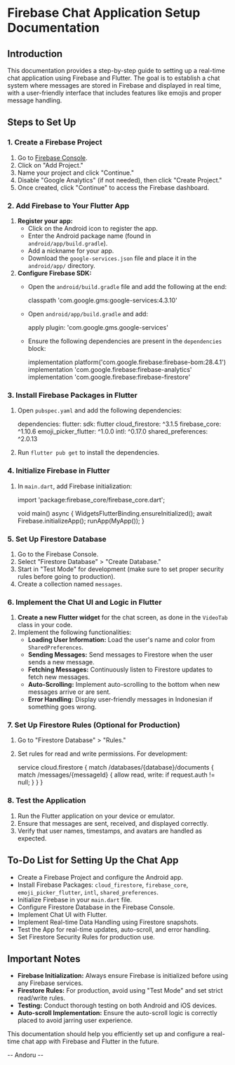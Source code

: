 Firebase Chat Application Setup Documentation
=============================================

Introduction
------------

This documentation provides a step-by-step guide to setting up a real-time chat application using Firebase and Flutter. The goal is to establish a chat system where messages are stored in Firebase and displayed in real time, with a user-friendly interface that includes features like emojis and proper message handling.

Steps to Set Up
---------------

### 1\. Create a Firebase Project

1.  Go to [Firebase Console](https://console.firebase.google.com/).
2.  Click on "Add Project."
3.  Name your project and click "Continue."
4.  Disable "Google Analytics" (if not needed), then click "Create Project."
5.  Once created, click "Continue" to access the Firebase dashboard.

### 2\. Add Firebase to Your Flutter App

1.  **Register your app:**
    *   Click on the Android icon to register the app.
    *   Enter the Android package name (found in `android/app/build.gradle`).
    *   Add a nickname for your app.
    *   Download the `google-services.json` file and place it in the `android/app/` directory.
2.  **Configure Firebase SDK:**
    *   Open the `android/build.gradle` file and add the following at the end:
    
        classpath 'com.google.gms:google-services:4.3.10'
    
    *   Open `android/app/build.gradle` and add:
    
        apply plugin: 'com.google.gms.google-services'
    
    *   Ensure the following dependencies are present in the `dependencies` block:
    
        implementation platform('com.google.firebase:firebase-bom:28.4.1')
        implementation 'com.google.firebase:firebase-analytics'
        implementation 'com.google.firebase:firebase-firestore'
    

### 3\. Install Firebase Packages in Flutter

1.  Open `pubspec.yaml` and add the following dependencies:

    dependencies:
      flutter:
        sdk: flutter
      cloud_firestore: ^3.1.5
      firebase_core: ^1.10.6
      emoji_picker_flutter: ^1.0.0
      intl: ^0.17.0
      shared_preferences: ^2.0.13

3.  Run `flutter pub get` to install the dependencies.

### 4\. Initialize Firebase in Flutter

1.  In `main.dart`, add Firebase initialization:

    import 'package:firebase_core/firebase_core.dart';
    
    void main() async {
      WidgetsFlutterBinding.ensureInitialized();
      await Firebase.initializeApp();
      runApp(MyApp());
    }

### 5\. Set Up Firestore Database

1.  Go to the Firebase Console.
2.  Select "Firestore Database" > "Create Database."
3.  Start in "Test Mode" for development (make sure to set proper security rules before going to production).
4.  Create a collection named `messages`.

### 6\. Implement the Chat UI and Logic in Flutter

1.  **Create a new Flutter widget** for the chat screen, as done in the `VideoTab` class in your code.
2.  Implement the following functionalities:
    *   **Loading User Information:** Load the user's name and color from `SharedPreferences`.
    *   **Sending Messages:** Send messages to Firestore when the user sends a new message.
    *   **Fetching Messages:** Continuously listen to Firestore updates to fetch new messages.
    *   **Auto-Scrolling:** Implement auto-scrolling to the bottom when new messages arrive or are sent.
    *   **Error Handling:** Display user-friendly messages in Indonesian if something goes wrong.

### 7\. Set Up Firestore Rules (Optional for Production)

1.  Go to "Firestore Database" > "Rules."
2.  Set rules for read and write permissions. For development:

    service cloud.firestore {
      match /databases/{database}/documents {
        match /messages/{messageId} {
          allow read, write: if request.auth != null;
        }
      }
    }

### 8\. Test the Application

1.  Run the Flutter application on your device or emulator.
2.  Ensure that messages are sent, received, and displayed correctly.
3.  Verify that user names, timestamps, and avatars are handled as expected.

To-Do List for Setting Up the Chat App
--------------------------------------

*   Create a Firebase Project and configure the Android app.
*   Install Firebase Packages: `cloud_firestore`, `firebase_core`, `emoji_picker_flutter`, `intl`, `shared_preferences`.
*   Initialize Firebase in your `main.dart` file.
*   Configure Firestore Database in the Firebase Console.
*   Implement Chat UI with Flutter.
*   Implement Real-time Data Handling using Firestore snapshots.
*   Test the App for real-time updates, auto-scroll, and error handling.
*   Set Firestore Security Rules for production use.

Important Notes
---------------

*   **Firebase Initialization:** Always ensure Firebase is initialized before using any Firebase services.
*   **Firestore Rules:** For production, avoid using "Test Mode" and set strict read/write rules.
*   **Testing:** Conduct thorough testing on both Android and iOS devices.
*   **Auto-scroll Implementation:** Ensure the auto-scroll logic is correctly placed to avoid jarring user experience.

This documentation should help you efficiently set up and configure a real-time chat app with Firebase and Flutter in the future.

-- Andoru --
